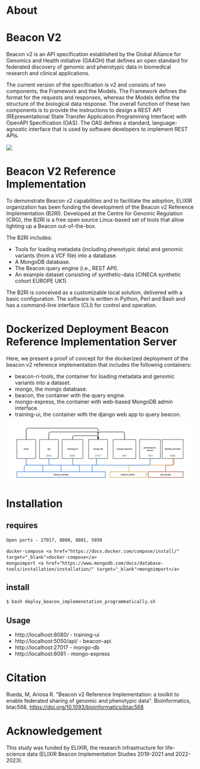 # About

# Beacon V2

Beacon v2 is an API specification established by the Global Alliance for Genomics and Health initiative (GA4GH) that defines an open standard for federated discovery of genomic and phenotypic data in biomedical research and clinical applications.

The current version of the specification is v2 and consists of two components, the Framework and the Models. The Framework defines the format for the requests and responses, whereas the Models define the structure of the biological data response. The overall function of these two components is to provide the instructions to design a REST API (REpresentational State Transfer Application Programming Interface) with OpenAPI Specification (OAS). The OAS defines a standard, language-agnostic interface that is used by software developers to implement REST APIs.

<img align="center" src="https://b2ri-documentation.readthedocs.io/en/latest/img/framework-and-models.png">

# Beacon V2 Reference Implementation

To demonstrate Beacon v2 capabilities and to facilitate the adoption, ELIXIR organization has been funding the development of the Beacon v2 Reference Implementation (B2RI). Developed at the Centre for Genomic Regulation (CRG), the B2RI is a free open source Linux-based set of tools that allow lighting up a Beacon out-of-the-box.

The B2RI includes:

 * Tools for loading metadata (including phenotypic data) and genomic variants (from a VCF file) into a database.
 * A MongoDB database.
 * The Beacon query engine (i.e., REST API).
 * An example dataset consisting of synthetic-data (CINECA synthetic cohort EUROPE UK1).

The B2RI is conceived as a customizable local solution, delivered with a basic configuration. The software is written in Python, Perl and Bash and has a command-line interface (CLI) for control and operation.

# Dockerized Deployment Beacon Reference Implementation Server

Here, we present a proof of concept for the dockerized deployment of the beacon v2 reference implementation that includes the following containers: 
 * beacon-ri-tools, the container for loading metadata and genomic variants into a dataset.
 * mongo, the mongo database.
 * beacon, the container with the query engine.  
 * mongo-express, the container with web-based MongoDB admin interface. 
 * training-ui, the container with the django web app to query beacon.


![B2Ri containers](Screenshot%20from%202022-12-13%2011-09-05.png)

# Installation

## requires

```
Open ports - 27017, 8080, 8081, 5050
```

```
docker-compose <a href="https://docs.docker.com/compose/install/" target="_blank">docker-compose</a>
mongoimport <a href="https://www.mongodb.com/docs/database-tools/installation/installation/" target="_blank">mongoimport</a>
```

## install

```bash
$ bash deploy_beacon_implemenetation_programmatically.sh
```

## Usage

 * http://localhost:8080/ - training-ui
 * http://localhost:5050/api/ - beacon-api
 * http://localhost:27017 - mongo-db
 * http://localhost:8081 - mongo-express


# Citation

Rueda, M, Ariosa R. "Beacon v2 Reference Implementation: a toolkit to enable federated sharing of genomic and phenotypic data". Bioinformatics, btac568, https://doi.org/10.1093/bioinformatics/btac568

# Acknowledgement

This study was funded by ELIXIR, the research infrastructure for life-science data (ELIXIR Beacon Implementation Studies 2019-2021 and 2022-2023).


